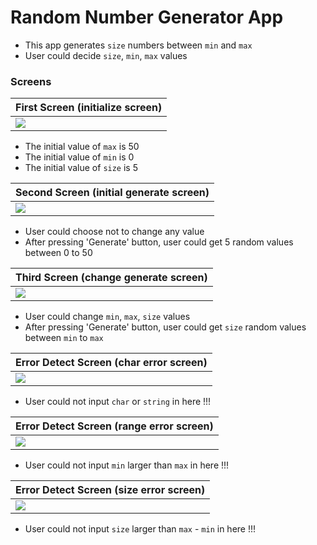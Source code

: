 # Random Number Generator App
- This app generates `size` numbers between `min` and `max`
- User could decide `size`, `min`, `max` values

### Screens

| First Screen (initialize screen)    |
| ----------------------------------- |
| ![](https://i.imgur.com/zAfGAQ6.png)|

- The initial value of `max` is 50
- The initial value of `min` is 0
- The initial value of `size` is 5



| Second Screen (initial generate screen)      |
| -------------------------------------------- |
| ![](https://i.imgur.com/bPMaGoi.png)         |

- User could choose not to change any value
- After pressing 'Generate' button, user could get 5 random values between 0 to 50

| Third Screen (change generate screen)       |
| ------------------------------------------- |
| ![](https://i.imgur.com/Dtvm5c2.png)        |

- User could change `min`, `max`, `size` values
- After pressing 'Generate' button, user could get `size` random values between `min` to `max`



| Error Detect Screen (char error screen)     |
| ------------------------------------------- |
| ![](https://i.imgur.com/OuBuWn7.png)        |

- User could not input `char` or `string` in here !!!

| Error Detect Screen (range error screen)    |
| ------------------------------------------- |
| ![](https://i.imgur.com/xIHLA75.png)        |

- User could not input `min` larger than `max` in here !!!


| Error Detect Screen (size error screen)     |
| ------------------------------------------- |
| ![](https://i.imgur.com/fZnaRTy.png)        |

- User could not input `size` larger than `max` - `min` in here !!!



